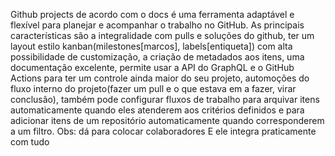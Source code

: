 Github projects de acordo com o docs é uma ferramenta adaptável e flexível para planejar e acompanhar o trabalho no GitHub. As principais características são a integralidade com pulls e soluções do github, ter um layout estilo kanban(milestones[marcos], labels[entiqueta]) com alta possibilidade de customização, a criação de metadados aos itens, uma documentação excelente, permite usar a API do GraphQL e o GitHub Actions para ter um controle ainda maior do seu projeto, automoções do fluxo interno do projeto(fazer um pull e o que estava em a fazer, virar conclusão), também pode configurar fluxos de trabalho para arquivar itens automaticamente quando eles atenderem aos critérios definidos e para adicionar itens de um repositório automaticamente quando corresponderem a um filtro.
Obs:  dá para colocar colaboradores
E ele integra praticamente com tudo
